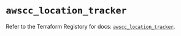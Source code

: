# `awscc_location_tracker`

Refer to the Terraform Registory for docs: [`awscc_location_tracker`](https://registry.terraform.io/providers/hashicorp/awscc/0.70.0/docs/resources/location_tracker).
